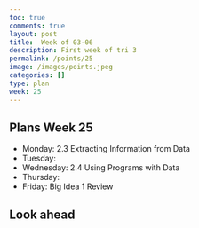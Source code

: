 ```yaml
---
toc: true
comments: true
layout: post
title:  Week of 03-06
description: First week of tri 3
permalink: /points/25
image: /images/points.jpeg
categories: []
type: plan
week: 25
---
```


## Plans Week 25
> 
- Monday: 2.3 Extracting Information from Data
- Tuesday: 
- Wednesday: 2.4 Using Programs with Data
- Thursday: 
- Friday: Big Idea 1 Review

## Look ahead
> 